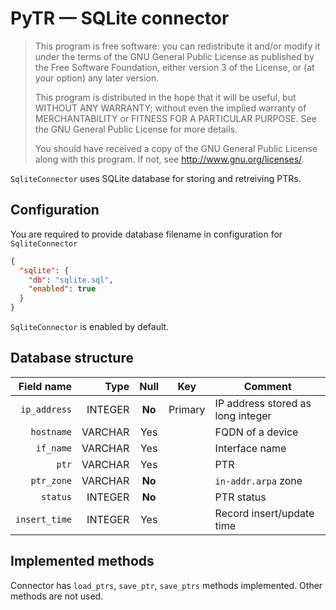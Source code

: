 # PyTR — SQLite connector

>This program is free software: you can redistribute it and/or modify
it under the terms of the GNU General Public License as published by
the Free Software Foundation, either version 3 of the License, or
(at your option) any later version.
>
>This program is distributed in the hope that it will be useful,
but WITHOUT ANY WARRANTY; without even the implied warranty of
MERCHANTABILITY or FITNESS FOR A PARTICULAR PURPOSE.  See the
GNU General Public License for more details.
>
>You should have received a copy of the GNU General Public License
along with this program.  If not, see <http://www.gnu.org/licenses/>.

`SqliteConnector` uses SQLite database for storing and retreiving PTRs.

## Configuration
You are required to provide database filename in configuration for `SqliteConnector`

```json
{
  "sqlite": {
    "db": "sqlite.sql",
    "enabled": true
  }
}
```

`SqliteConnector` is enabled by default.

## Database structure


| Field name | Type | Null | Key | Comment |
| ---: | ---: | :---: | :---: | ---- |
| `ip_address`| INTEGER | **No** | Primary | IP address stored as long integer |
| `hostname` | VARCHAR | Yes | | FQDN of a device|
| `if_name` | VARCHAR | Yes | | Interface name |
| `ptr` | VARCHAR | Yes | | PTR |
| `ptr_zone` | VARCHAR | **No** | | `in-addr.arpa` zone | 
| `status` | INTEGER | **No** | | PTR status |
| `insert_time` | INTEGER | Yes | | Record insert/update time |

## Implemented methods
Connector has `load_ptrs`, `save_ptr`, `save_ptrs` methods implemented.
Other methods are not used.
